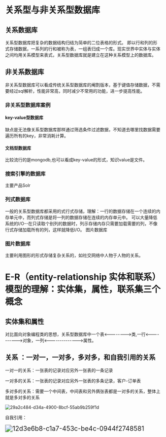 # 关系型与非关系型数据库

## 关系数据库

关系型数据库把复杂的数据结构归结为简单的二位表格的形式。 即以行和列的形式存储数据，一系列的行和被称为表，一组表归成一个库。现实世界中实体与实体之间均用关系模型来表式，关系型数据库就是建立在这种关系模型上的数据库。  

## 非关系数据库

非关系型数据库可以看成传统关系型数据库的阉割版本，基于键值存储数据，不需要经过sql解析，性能非常高，同时减少不常用的功能，进一步提高性能。  

### 非关系型数据库案例

#### key-value型数据库

缺点是无法像关系型数据库那样通过筛选条件过滤数据，不知道去哪里找数据需要遍历所有的key，非常消耗计算。  

#### 文档型数据库

比较流行的是mongodb,也可以看成key-value的形式，知识value是文件。  

### 搜索引擎的数据库

主要产品Solr 

### 列式数据库

一般的关系型数据库都采用的式行式存储，理解：一行的数据存储在一个连续的内存单元中，而列式存储是将一列的数据存储在连续的内存单元中。  可以大量降低系统的I/O--在只读取个别列的数据时，列示存储内存只需要加载需要的列，不像行式存储加载所有的列，这样就降低I/O。   图片数据库  

### 图片数据库

主要利用图形的形式存储复杂关系的，如社交网络中人物于人物的关系。

# E-R（entity-relationship 实体和联系）模型的理解：实体集，属性，联系集三个概念

## 实体集和属性

 对比面向对象编程类的思想，关系型数据库中一个表<-------->类,一行<---------->对象，一列<-------------->属性。

## 关系  ：一对一，一对多，多对多，和自我引用的关系

一对一的关系：一张表的记录对应另外一张表的一条记录  

一对多的关系：一张表的记录对应另外一张表的多条记录，客户-订单表  

多对多的关系：需要一个中间表，中间表和另外俩张表都是一对多的关系，整体上就是多对多的关系

![29a2c484-d34a-4900-8bcf-55ab9b259f1d](file:///C:/Users/wwwda/Pictures/Typedown/29a2c484-d34a-4900-8bcf-55ab9b259f1d.png)

自我引用：    

<img title="" src="file:///C:/Users/wwwda/Pictures/Typedown/12d3e6b8-c1a7-453c-be4c-0944f2748581.png" alt="12d3e6b8-c1a7-453c-be4c-0944f2748581" style="zoom:150%;">












